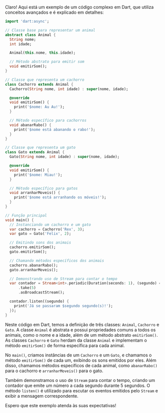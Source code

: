 Claro! Aqui está um exemplo de um código complexo em Dart, que utiliza conceitos avançados e é explicado em detalhes:

```dart
import 'dart:async';

// Classe base para representar um animal
abstract class Animal {
  String nome;
  int idade;

  Animal(this.nome, this.idade);

  // Método abstrato para emitir som
  void emitirSom();
}

// Classe que representa um cachorro
class Cachorro extends Animal {
  Cachorro(String nome, int idade) : super(nome, idade);

  @override
  void emitirSom() {
    print('$nome: Au Au!');
  }

  // Método específico para cachorros
  void abanarRabo() {
    print('$nome está abanando o rabo!');
  }
}

// Classe que representa um gato
class Gato extends Animal {
  Gato(String nome, int idade) : super(nome, idade);

  @override
  void emitirSom() {
    print('$nome: Miau!');
  }

  // Método específico para gatos
  void arranharMoveis() {
    print('$nome está arranhando os móveis!');
  }
}

// Função principal
void main() {
  // Instanciando um cachorro e um gato
  var cachorro = Cachorro('Rex', 3);
  var gato = Gato('Felix', 2);

  // Emitindo sons dos animais
  cachorro.emitirSom();
  gato.emitirSom();

  // Chamando métodos específicos dos animais
  cachorro.abanarRabo();
  gato.arranharMoveis();

  // Demonstrando uso de Stream para contar o tempo
  var contador = Stream<int>.periodic(Duration(seconds: 1), (segundo) => segundo + 1)
      .take(5)
      .asBroadcastStream();

  contador.listen((segundo) {
    print('Já se passaram $segundo segundo(s)!');
  });
}
```

Neste código em Dart, temos a definição de três classes: `Animal`, `Cachorro` e `Gato`. A classe `Animal` é abstrata e possui propriedades comuns a todos os animais, como o nome e a idade, além de um método abstrato `emitirSom()`. As classes `Cachorro` e `Gato` herdam da classe `Animal` e implementam o método `emitirSom()` de forma específica para cada animal.

No `main()`, criamos instâncias de um `Cachorro` e um `Gato`, e chamamos o método `emitirSom()` de cada um, exibindo os sons emitidos por eles. Além disso, chamamos métodos específicos de cada animal, como `abanarRabo()` para o cachorro e `arranharMoveis()` para o gato.

Também demonstramos o uso de `Stream` para contar o tempo, criando um contador que emite um número a cada segundo durante 5 segundos. O método `listen()` é utilizado para escutar os eventos emitidos pelo `Stream` e exibir a mensagem correspondente.

Espero que este exemplo atenda às suas expectativas!